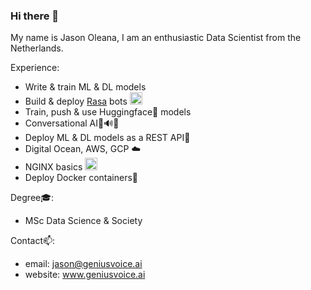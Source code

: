 ### Hi there 👋

My name is Jason Oleana, 
I am an enthusiastic Data Scientist from the Netherlands.

Experience: 
- Write & train ML & DL models
- Build & deploy [Rasa](https://rasa.com/) bots <img src="https://user-images.githubusercontent.com/50959934/127144328-641960dd-170e-4937-a2fb-35f30a4f0107.png" width="20" height="20">
- Train, push & use Huggingface🤗 models
- Conversational AI💬🔊🤖
- Deploy ML & DL models as a REST API🚀
- Digital Ocean, AWS, GCP ☁️
- NGINX basics <img src="https://user-images.githubusercontent.com/50959934/127143881-e82cbbe2-e262-4359-9669-35301a286f00.png" width="20" height="20">
- Deploy Docker containers🐋

Degree🎓: 
- MSc Data Science & Society

Contact📫:
- email: jason@geniusvoice.ai
- website: www.geniusvoice.ai


<!--
**Jason-Oleana/Jason-Oleana** is a ✨ _special_ ✨ repository because its `README.md` (this file) appears on your GitHub profile.

Here are some ideas to get you started:

- 🔭 I’m currently working on ...
- 🌱 I’m currently learning ...
- 👯 I’m looking to collaborate on ...
- 🤔 I’m looking for help with ...
- 💬 Ask me about ...
- 📫 How to reach me: ...
- 😄 Pronouns: ...
- ⚡ Fun fact: ...
-->
